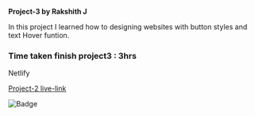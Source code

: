 **Project-3 by Rakshith J**

In this project I learned how to designing websites with button styles and text Hover funtion.

### Time taken finish project3 : 3hrs

Netlify

[Project-2 live-link](https://live-class-project-4-rj.netlify.app/)

![Badge](https://img.shields.io/badge/Project--4-Live-brightgreen)
